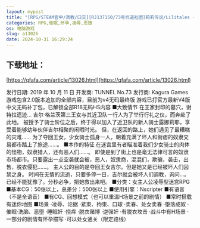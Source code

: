 ```yaml
---
layout: mypost
title: "[RPG/STEAM官中/调教/口交][RJ137150/73号坑道社团]莉莉传说/Lilitales -莉莉传奇-[Ver2.03][PC/1G]"
categories: RPG,催眠,怀孕,凌辱,恶堕
os: 电脑游戏
slug: a13026
date: 2024-10-31 16:29:24
---
```


## 下载地址：

[https://qfafa.com/article/13026.html](https://qfafa.com/article/13026.html)

发行日期:
2019 年 10 月 11 日
开发商:
TUNNEL No.73
发行商:
Kagura Games
游戏包含2.0版本追加的全部内容，目前为v4无码最终版
游戏已打官方最新V4版中文无码补丁包，已解锁全部R18无码HS内容
■大致情节
在王家封印的墓穴，谢特拉遗迹…
吉尔·格兰茨第三王女与其近卫队一行人为了举行行礼之仪，而奔赴了此地。
被授予了骑士阶位之后，终于得以加入了近卫队的新人骑士露娜莉耶，享受着能够幼年伙伴吉尔相聚的闲暇时光。
但，在返回的路上，她们遇见了最糟糕的灾难……
为了夺回王女，少女骑士孤身一人，朝着充满了坏人和街痞的奴隶交易都市踏上了旅途……。
■本作的特征
在迷宫里有者瞄准着我们少女骑士的肉体的怪物，奴隶猎人，还有恶人们……。
即使是到了街上也是毫无法律可言的奴隶市场都市。只要露出一点空袭就会被，恶人，奴隶商，混混们，欺骗，袭击，出售，脱衣侵犯……。
主人公的目的是夺回王女吉尔。但是她又是已经被坏人们囚禁之身。
时间在无情的流逝，只要多停一日，吉尔就会被坏人们调教，询问…。
已经不能犹豫了。分秒必争，把她救出来吧。
■分类：女主人公凌辱型迷宫RPG
■基本CG：50张以上，总差分：500张以上
■使用引擎：Nscripter
■有语音（不是全语音）
■有CG、回想模式（也可以重温H场景之前的剧情）
■常时搭载有迷你地图
■场景
·凌辱、论据
·紧束、拘束、口球
·卖春、处女卖春
·堕落成奴
·催眠·洗脑、恶堕
·睡眠奸
·挠痒
·脱衣赌博
·逆强奸
·有脱衣攻击
·战斗中有H场景
·一部分的剧情有怀孕描写
·可以处女通关（限定路线）